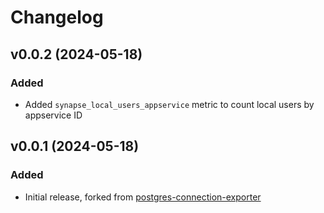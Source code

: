 # Changelog

## v0.0.2 (2024-05-18)

### Added

- Added `synapse_local_users_appservice` metric to count local users by appservice ID

## v0.0.1 (2024-05-18)

### Added

- Initial release, forked from [postgres-connection-exporter](https://git.private.coffee/kumi/postgres-connection-exporter)